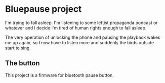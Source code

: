 # Bluepause project

I'm trying to fall asleep. I'm listening to some leftist propaganda podcast or whatever and I decide I'm tired of human rights enough to fall asleep. 

The very operation of unlocking the phone and pausing the playback wakes me up again, so I now have to listen more and suddenly the birds outside start to sing.

## The button

This project is a firmware for bluetooth pause button.